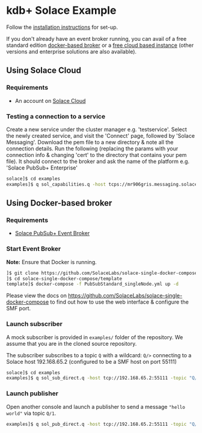 # kdb+ Solace Example

Follow the [installation instructions](install.md) for set-up.

If you don't already have an event broker running, you can avail of a free standard edition [docker-based broker](https://github.com/SolaceLabs/solace-single-docker-compose) or a [free cloud based instance](https://console.solace.cloud/login/new-account) (other versions and enterprise solutions are also available). 

## Using Solace Cloud

### Requirements

- An account on [Solace Cloud](https://console.solace.cloud/)

### Testing a connection to a service

Create a new service under the cluster manager e.g. 'testservice'. Select the newly created service, and visit the 'Connect' page, followed by 'Solace Messaging'. Download the pem file to a new directory & note all the connection details. Run the following (replacing the params with your connection info & changing 'cert' to the directory that contains your pem file). It should connect to the broker and ask the name of the platform e.g. 'Solace PubSub+ Enterprise'

```bash
solace]$ cd examples
examples]$ q sol_capabilities.q -host tcps://mr906gris.messaging.solace.cloud:55443 -user solace-cloud-client -pass ggut5g2v84pegdibs -vpn testservice -trust cert
```

## Using Docker-based broker

### Requirements

- [Solace PubSub+ Event Broker](https://solace.com/products/event-broker/)


### Start Event Broker

**Note:** Ensure that Docker is running.

```bash
]$ git clone https://github.com/SolaceLabs/solace-single-docker-compose.git
]$ cd solace-single-docker-compose/template
template]$ docker-compose -f PubSubStandard_singleNode.yml up -d
```

Please view the docs on https://github.com/SolaceLabs/solace-single-docker-compose to find out how to use the web interface & configure the SMF port.

### Launch subscriber

A mock subscriber is provided in `examples/` folder of the repository. We assume that you are in the cloned source repository.

The subscriber subscribes to a topic `Q` with a wildcard: `Q/>` connecting to a Solace host 192.168.65.2 (configured to be a SMF host on port 55111)

```bash
solace]$ cd examples
examples]$ q sol_sub_direct.q -host tcp://192.168.65.2:55111 -topic "Q/>"
```

### Launch publisher

Open another console and launch a publisher to send a message `"hello world"` via topic `Q/1`.

```bash
examples]$ q sol_pub_direct.q -host tcp://192.168.65.2:55111 -topic "Q/1" -data "hello world"
```
